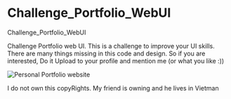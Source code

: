 # Challenge_Portfolio_WebUI
Challenge_Portfolio_WebUI

Challenge Portfolio web UI. This is a challenge to improve your UI skills.
There are many things missing in this code and design.
So if you are interested,
Do it
Upload to your profile and mention me (or what you like :))

![Personal Portfolio website](https://github.com/SK-Chaurasiya/Challenge_Portfolio_WebUI/assets/97239651/1a14e4d1-1bdd-4e47-b37f-0d4473c082ed)


I do not own this copyRights.
My friend is owning and he lives in Vietman

